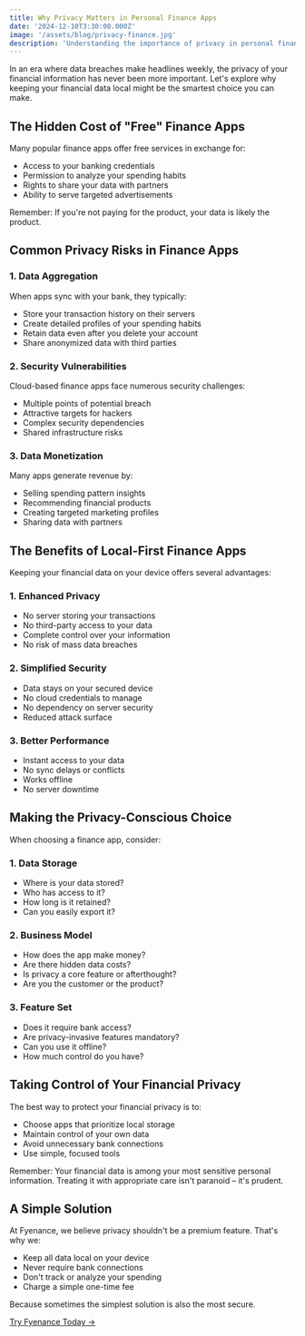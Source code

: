 ```yaml
---
title: Why Privacy Matters in Personal Finance Apps
date: '2024-12-10T3:30:00.000Z'
image: '/assets/blog/privacy-finance.jpg'
description: 'Understanding the importance of privacy in personal finance apps and why keeping your financial data local might be the smartest choice for your security and peace of mind.'
---
```


In an era where data breaches make headlines weekly, the privacy of your financial information has never been more important. Let's explore why keeping your financial data local might be the smartest choice you can make.

## The Hidden Cost of "Free" Finance Apps

Many popular finance apps offer free services in exchange for:
- Access to your banking credentials
- Permission to analyze your spending habits
- Rights to share your data with partners
- Ability to serve targeted advertisements

Remember: If you're not paying for the product, your data is likely the product.

## Common Privacy Risks in Finance Apps

### 1. Data Aggregation
When apps sync with your bank, they typically:
- Store your transaction history on their servers
- Create detailed profiles of your spending habits
- Retain data even after you delete your account
- Share anonymized data with third parties

### 2. Security Vulnerabilities
Cloud-based finance apps face numerous security challenges:
- Multiple points of potential breach
- Attractive targets for hackers
- Complex security dependencies
- Shared infrastructure risks

### 3. Data Monetization
Many apps generate revenue by:
- Selling spending pattern insights
- Recommending financial products
- Creating targeted marketing profiles
- Sharing data with partners

## The Benefits of Local-First Finance Apps

Keeping your financial data on your device offers several advantages:

### 1. Enhanced Privacy
- No server storing your transactions
- No third-party access to your data
- Complete control over your information
- No risk of mass data breaches

### 2. Simplified Security
- Data stays on your secured device
- No cloud credentials to manage
- No dependency on server security
- Reduced attack surface

### 3. Better Performance
- Instant access to your data
- No sync delays or conflicts
- Works offline
- No server downtime

## Making the Privacy-Conscious Choice

When choosing a finance app, consider:

### 1. Data Storage
- Where is your data stored?
- Who has access to it?
- How long is it retained?
- Can you easily export it?

### 2. Business Model
- How does the app make money?
- Are there hidden data costs?
- Is privacy a core feature or afterthought?
- Are you the customer or the product?

### 3. Feature Set
- Does it require bank access?
- Are privacy-invasive features mandatory?
- Can you use it offline?
- How much control do you have?

## Taking Control of Your Financial Privacy

The best way to protect your financial privacy is to:
- Choose apps that prioritize local storage
- Maintain control of your own data
- Avoid unnecessary bank connections
- Use simple, focused tools

Remember: Your financial data is among your most sensitive personal information. Treating it with appropriate care isn't paranoid – it's prudent.

## A Simple Solution

At Fyenance, we believe privacy shouldn't be a premium feature. That's why we:
- Keep all data local on your device
- Never require bank connections
- Don't track or analyze your spending
- Charge a simple one-time fee

Because sometimes the simplest solution is also the most secure.

[Try Fyenance Today →](/buy.html)
